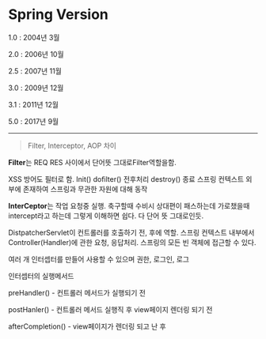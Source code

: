 Spring Version
===

1.0 : 2004년 3월

2.0 : 2006년 10월

2.5 : 2007년 11월

3.0 : 2009년 12월

3.1 : 2011년 12월

5.0 : 2017년 9월


---
>Filter, Interceptor, AOP 차이

**Filter**는 REQ RES 사이에서 단어뜻 그대로Filter역할을함.

XSS 방어도 필터로 함.
Init()
dofilter() 전후처리
destroy() 종료
스프링 컨텍스트 외부에 존재하여 스프링과 무관한 자원에 대해 동작


**InterCeptor**는 작업 요청중 실행.  축구할때 수비시 상대편이 패스하는데 가로챘을때 intercept라고 하는데 그렇게 이해하면 쉽다. 다 단어 뜻 그대로인듯.

DistpatcherServlet이 컨트롤러를 호출하기 전, 후에 역할. 스프링 컨텍스트 내부에서 Controller(Handler)에 관한 요청, 응답처리.
스프링의 모든 빈 객체에 접근할 수 있다.

여러 개 인터셉터를 만들어 사용할 수 있으며 권한, 로그인, 로그 



인터셉터의 실행메서드

preHandler() - 컨트롤러 메서드가 실행되기 전

postHanler() - 컨트롤러 메서드 실행직 후 view페이지 렌더링 되기 전

afterCompletion() - view페이지가 렌더링 되고 난 후


